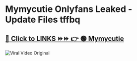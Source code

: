 
 # Mymycutie Onlyfans Leaked - Update Files tffbq

## <h2><a href="https://clipsfans.com/Mymycutie&ref=git">🔗 Click to LINKS ⏩⏩ 👉 🟢 Mymycutie </a></h2>

<a href="https://clipsfans.com/Mymycutie&ref=git" rel="nofollow" data-target="animated-image.originalLink"><img src="https://i.ibb.co.com/xMMVF88/686577567.gif" alt="Viral Video Original" style="max-width: 100%; display: inline-block;" data-target="animated-image.originalImage"></a>

